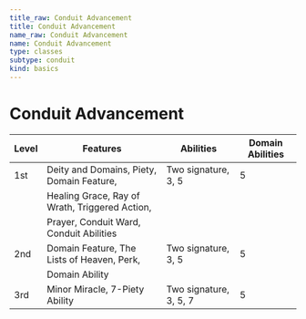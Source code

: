 ```yaml
---
title_raw: Conduit Advancement
title: Conduit Advancement
name_raw: Conduit Advancement
name: Conduit Advancement
type: classes
subtype: conduit
kind: basics
---
```


# Conduit Advancement

| Level | Features                                       | Abilities              | Domain Abilities |
| ----- | ---------------------------------------------- | ---------------------- | ---------------- |
| 1st   | Deity and Domains, Piety, Domain Feature,      | Two signature, 3, 5    | 5                |
|       | Healing Grace, Ray of Wrath, Triggered Action, |                        |                  |
|       | Prayer, Conduit Ward, Conduit Abilities        |                        |                  |
| 2nd   | Domain Feature, The Lists of Heaven, Perk,     | Two signature, 3, 5    | 5                |
|       | Domain Ability                                 |                        |                  |
| 3rd   | Minor Miracle, 7-Piety Ability                 | Two signature, 3, 5, 7 | 5                |
